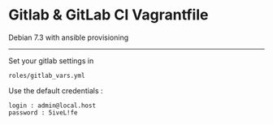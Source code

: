 Gitlab & GitLab CI Vagrantfile
==============================

Debian 7.3 with ansible provisioning

---
Set your gitlab settings in

    roles/gitlab_vars.yml

Use the default credentials :

    login : admin@local.host  
    password : 5iveL!fe
